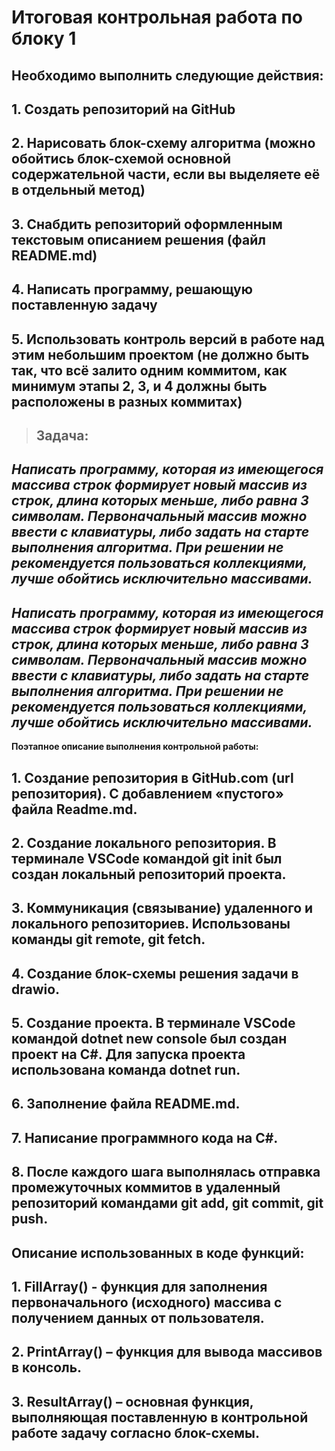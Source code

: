 # Итоговая контрольная работа по блоку 1
## **Необходимо выполнить следующие действия:**
## 1. Создать репозиторий на GitHub
## 2. Нарисовать блок-схему алгоритма (можно обойтись блок-схемой основной содержательной части, если вы выделяете её в отдельный метод)
## 3. Снабдить репозиторий оформленным текстовым описанием решения (файл README.md)
## 4. Написать программу, решающую поставленную задачу
## 5. Использовать контроль версий в работе над этим небольшим проектом (не должно быть так, что всё залито одним коммитом, как минимум этапы 2, 3, и 4 должны быть расположены в разных коммитах)

> ## Задача:
## *Написать программу, которая из имеющегося массива строк формирует новый массив из строк, длина которых меньше, либо равна 3 символам. Первоначальный массив можно ввести с клавиатуры, либо задать на старте выполнения алгоритма. При решении не рекомендуется пользоваться коллекциями, лучше обойтись исключительно массивами.*
## *Написать программу, которая из имеющегося массива строк формирует новый массив из строк, длина которых меньше, либо равна 3 символам. Первоначальный массив можно ввести с клавиатуры, либо задать на старте выполнения алгоритма. При решении не рекомендуется пользоваться коллекциями, лучше обойтись исключительно массивами.*

**Поэтапное описание выполнения контрольной работы:**
## 1. Создание репозитория в GitHub.com (url репозитория). С добавлением «пустого» файла Readme.md.
## 2. Создание локального репозитория. В терминале VSCode командой git init был создан локальный репозиторий проекта.
## 3. Коммуникация (связывание) удаленного и локального репозиториев. Использованы команды git remote, git fetch.
## 4. Cоздание блок-схемы решения задачи в drawio.
## 5. Создание проекта. В терминале VSCode командой dotnet new console был создан проект на C#. Для запуска проекта использована команда dotnet run.
## 6. Заполнение файла README.md.
## 7. Написание программного кода на C#.
## 8. После каждого шага выполнялась отправка промежуточных коммитов в удаленный репозиторий командами git add, git commit, git push.

## **Описание использованных в коде функций:**
## 1. FillArray() - функция для заполнения первоначального (исходного) массива с получением данных от пользователя.
## 2. PrintArray() – функция для вывода массивов в консоль.
## 3. ResultArray() – основная функция, выполняющая поставленную в контрольной работе задачу согласно блок-схемы.